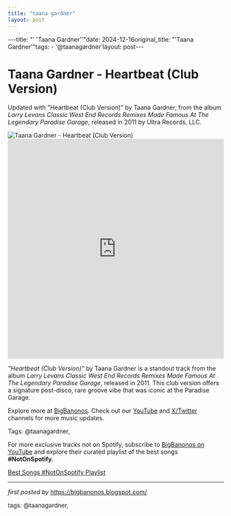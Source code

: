 ```yaml
---
title: "taana gardner"
layout: post
---
```

---title: "' 'Taana Gardner''"date: 2024-12-16original_title: "'Taana Gardner'"tags:  - '@taanagardner'layout: post---<!-- Title of the Post --><h1 >Taana Gardner - Heartbeat (Club Version)</h1> <!-- Introductory Text --><p >Updated with "Heartbeat (Club Version)" by Taana Gardner, from the album *Larry Levans Classic West End Records Remixes Made Famous At The Legendary Paradise Garage*, released in 2011 by Ultra Records, LLC.</p> <!-- Featured Image --><div > <img src="https://i.ytimg.com/vi/VoZCANbmJJY/sddefault.jpg?sqp=-oaymwEmCIAFEOAD8quKqQMa8AEB-AH-BIAC4AOKAgwIABABGEIgVChlMA8=&rs=AOn4CLDdKKrSFnbzbzbUICKXgNbg-xEnmw" alt="Taana Gardner - Heartbeat (Club Version)" /></div> <!-- YouTube Video Embed --><div > <iframe width="100%" height="514" src="https://www.youtube.com/embed/7NiqRRaCp_o" title="Taana Gardner - Heartbeat (12'' Club Version) [With Lyrics]" frameborder="0" allow="accelerometer; autoplay; clipboard-write; encrypted-media; gyroscope; picture-in-picture; web-share" referrerpolicy="strict-origin-when-cross-origin" allowfullscreen></iframe></div> <!-- Song Information --><div > <p><em>"Heartbeat (Club Version)"</em> by Taana Gardner is a standout track from the album *Larry Levans Classic West End Records Remixes Made Famous At The Legendary Paradise Garage*, released in 2011. This club version offers a signature post-disco, rare groove vibe that was iconic at the Paradise Garage.</p></div> <!-- Footer Links --><div > <p>Explore more at <a href="https://bigbanonos.blogspot.com/" target="_blank">BigBanonos</a>. Check out our <a href="https://www.youtube.com/@BigBanonos" target="_blank">YouTube</a> and <a href="https://x.com/bigbanonos" target="_blank">X/Twitter</a> channels for more music updates.</p></div> <!-- Tags --><p >Tags: @taanagardner,</p><!--Subscribe and Playlist Links--><div>    <p>For more exclusive tracks not on Spotify, subscribe to <a href="https://www.youtube.com/@BigBanonos" target="_blank">BigBanonos on YouTube</a> and explore their curated playlist of the best songs <strong>#NotOnSpotify</strong>.</p>    <p><a href="https://www.youtube.com/playlist?list=PLtuNtuTatqI0kFahUCbtbfenC_ET5O_tr" target="_blank">Best Songs #NotOnSpotify Playlist<br /></a></p></div><hr /><p><em>first posted by</em> <a href="https://bigbanonos.blogspot.com/" rel="noopener" target="_new">https://bigbanonos.blogspot.com/</a></p><p>tags: @taanagardner,</p>